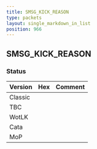 ```yaml
---
title: SMSG_KICK_REASON
type: packets
layout: single_markdown_in_list
position: 966
---
```


## SMSG_KICK_REASON

### Status

Version | Hex | Comment
---------- | ---------- | ---------- 
Classic |  |  
TBC |  |  
WotLK |  |  
Cata |  |  
MoP |  |  